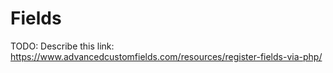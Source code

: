 # Fields

TODO: Describe this link:
https://www.advancedcustomfields.com/resources/register-fields-via-php/
